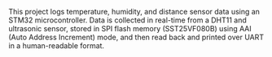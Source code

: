This project logs temperature, humidity, and distance sensor data using an STM32 microcontroller. Data is collected in real-time from a DHT11 and ultrasonic sensor, stored in SPI flash memory (SST25VF080B) using AAI (Auto Address Increment) mode, and then read back and printed over UART in a human-readable format.
